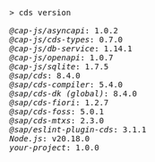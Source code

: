 <!-- this file is automatically generated and updated by a github action -->
<pre class="log">
> cds version

<em>@cap-js/asyncapi</em>: 1.0.2
<em>@cap-js/cds-types</em>: 0.7.0
<em>@cap-js/db-service</em>: 1.14.1
<em>@cap-js/openapi</em>: 1.0.7
<em>@cap-js/sqlite</em>: 1.7.5
<em>@sap/cds</em>: 8.4.0
<em>@sap/cds-compiler</em>: 5.4.0
<em>@sap/cds-dk (global)</em>: 8.4.0
<em>@sap/cds-fiori</em>: 1.2.7
<em>@sap/cds-foss</em>: 5.0.1
<em>@sap/cds-mtxs</em>: 2.3.0
<em>@sap/eslint-plugin-cds</em>: 3.1.1
<em>Node.js</em>: v20.18.0
<em>your-project</em>: 1.0.0
</pre>
